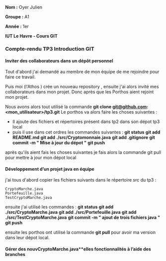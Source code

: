 **Nom :** Oyer Julien

**Groupe :** A1

**Année :**  1er

**IUT Le Havre - Cours GIT**

### Compte-rendu TP3 Introduction GIT

#### Inviter des collaborateurs dans un dépôt personnel

Tout d'abord j'ai demandé au membre de mon équipe de me rejoindre pour faire ce travail.

Puis moi (l'Athos ) crée un nouveau repository , ensuite j'ai alors invité mes collaborateurs dans mon projet.
Donc après que les Porthos aient rejoint mon projet.

Nous avons alors tout utilisé la commande **git clone git@github.com:<mon_utilisateur>/tp3.git**
Le porthos va alors faire les choses suivantes :
- Il ajoute des fichiers et répertoires présent dans tp2 dans son dépot tp3 local
- puis il use dans cet ordres les commandes suivantes :
**git status**
**git add README.md**
**git add ./src/Cryptomonnaie.java**
**git add .gitignore**
**git commit -m " Mise à jour du dépot "**
**git push**

après qu'ils aient fais les choses suivantes je fais alors la commande git pull pour mettre à jour mon dépot local

#### Développement d’un projet java en équipe

j'ai tous d'abord copier les fichiers suivants dans le répertoire src du tp3 :

	CryptoMarche.java
	Portefeuille.java
	TestCryptoMarche.java
	
ensuite j'ai utilisé les commandes :
**git status**
**git add ./src/CryptoMarche.java**
**git add ./src/Portefeuille.java**
**git add ./src/TestCryptoMarche.java**
**git commit -m " ajout de trois fichiers java "**
**git push**

ensuite les porthos ont utilisé la commande **git pull** pour avoir ma version dans leur dépot local.
#### Gérer des nouvCryptoMarche.java**elles fonctionnalités à l’aide des branches

